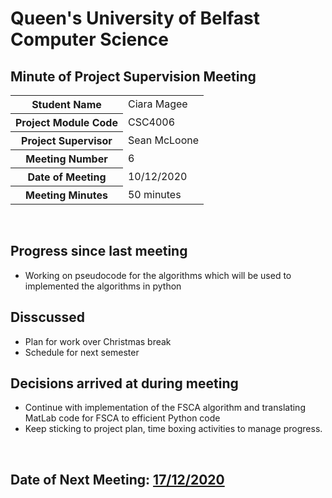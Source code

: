 # Queen's University of Belfast <br> Computer Science

## Minute of Project Supervision Meeting

<table>
  <tr>
    <th>Student Name</th>
    <td>Ciara Magee</td>
  </tr>
  <tr>
    <th>Project Module Code</th>
    <td>CSC4006</td>
  </tr>
  <tr>
    <th>Project Supervisor</th>
    <td>Sean McLoone</td>
  </tr>
  <tr>
    <th>Meeting Number</th>
    <td>6</td>
  </tr>
  <tr>
    <th>Date of Meeting</th>
    <td>10/12/2020</td>
  </tr>
    <tr>
    <th>Meeting Minutes</th>
    <td>50 minutes</td>
  </tr>
</table>

<br> 

## Progress since last meeting
- Working on pseudocode for the algorithms which will be used to implemented the algorithms in python

## Disscussed
- Plan for work over Christmas break
- Schedule for next semester 


## Decisions arrived at during meeting
- Continue with implementation of the FSCA algorithm and translating MatLab code for FSCA to efficient Python code
- Keep sticking to project plan, time boxing activities to manage progress.

<br>

## Date of Next Meeting: [17/12/2020](/Meeting_07.md)
